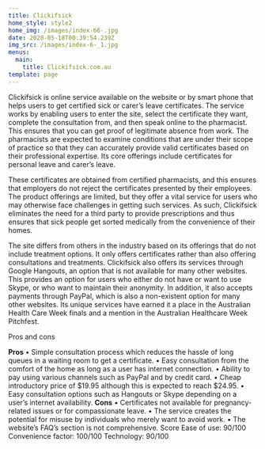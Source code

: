 ```yaml
---
title: Clickifsick
home_style: style2
home_img: /images/index-66-.jpg
date: 2020-05-18T00:39:54.239Z
img_src: /images/index-6-_1.jpg
menus:
  main:
    title: Clickifsick.com.au
template: page
---
```

<!--StartFragment-->

Clickifsick is online service available on the website or by smart phone that helps users to get certified sick or carer’s leave certificates. The service works by enabling users to enter the site, select the certificate they want, complete the consultation from, and then speak online to the pharmacist. This ensures that you can get proof of legitimate absence from work. The pharmacists are expected to examine conditions that are under their scope of practice so that they can accurately provide valid certificates based on their professional expertise. Its core offerings include certificates for personal leave and carer’s leave.

These certificates are obtained from certified pharmacists, and this ensures that employers do not reject the certificates presented by their employees. The product offerings are limited, but they offer a vital service for users who may otherwise face challenges in getting such services. As such, Clickifsick eliminates the need for a third party to provide prescriptions and thus ensures that sick people get sorted medically from the convenience of their homes.

The site differs from others in the industry based on its offerings that do not include treatment options. It only offers certificates rather than also offering consultations and treatments. Clickifsick also offers its services through Google Hangouts, an option that is not available for many other websites. This provides an option for users who either do not have or want to use Skype, or who want to maintain their anonymity. In addition, it also accepts payments through PayPal, which is also a non-existent option for many other websites. Its unique services have earned it a place in the Australian Health Care Week finals and a mention in the Australian Healthcare Week Pitchfest.

Pros and cons

**Pros** • Simple consultation process which reduces the hassle of long queues in a waiting room to get a certificate. • Easy consultation from the comfort of the home as long as a user has internet connection. • Ability to pay using various channels such as PayPal and by credit card. • Cheap introductory price of $19.95 although this is expected to reach $24.95. • Easy consultation options such as Hangouts or Skype depending on a user’s internet availability. **Cons** • Certificates not available for pregnancy-related issues or for compassionate leave. • The service creates the potential for misuse by individuals who merely want to avoid work. • The website’s FAQ’s section is not comprehensive. Score Ease of use: 90/100 Convenience factor: 100/100 Technology: 90/100

<!--EndFragment-->